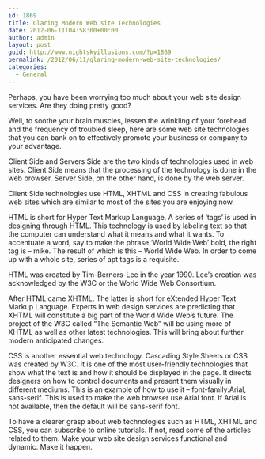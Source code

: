 ```yaml
---
id: 1869
title: Glaring Modern Web site Technologies
date: 2012-06-11T04:58:00+00:00
author: admin
layout: post
guid: http://www.nightskyillusions.com/?p=1869
permalink: /2012/06/11/glaring-modern-web-site-technologies/
categories:
  - General
---
```

Perhaps, you have been worrying too much about your web site design services. Are they doing pretty good?

Well, to soothe your brain muscles, lessen the wrinkling of your forehead and the frequency of troubled sleep, here are some web site technologies that you can bank on to effectively promote your business or company to your advantage.

Client Side and Servers Side are the two kinds of technologies used in web sites. Client Side means that the processing of the technology is done in the web browser. Server Side, on the other hand, is done by the web server.

Client Side technologies use HTML, XHTML and CSS in creating fabulous web sites which are similar to most of the sites you are enjoying now.
  
HTML is short for Hyper Text Markup Language. A series of ‘tags’ is used in designing through HTML. This technology is used by labeling text so that the computer can understand what it means and what it wants. To accentuate a word, say to make the phrase ‘World Wide Web’ bold, the right tag is &#8211; mike. The result of which is this &#8211; World Wide Web. In order to come up with a whole site, series of apt tags is a requisite.

HTML was created by Tim-Berners-Lee in the year 1990. Lee’s creation was acknowledged by the W3C or the World Wide Web Consortium.
  
After HTML came XHTML. The latter is short for eXtended Hyper Text Markup Language. Experts in web design services are predicting that XHTML will constitute a big part of the World Wide Web’s future. The project of the W3C called “The Semantic Web” will be using more of XHTML as well as other latest technologies. This will bring about further modern anticipated changes.

CSS is another essential web technology. Cascading Style Sheets or CSS was created by W3C. It is one of the most user-friendly technologies that show what the text is and how it should be displayed in the page. It directs designers on how to control documents and present them visually in different mediums. This is an example of how to use it &#8211; font-family:Arial, sans-serif. This is used to make the web browser use Arial font. If Arial is not available, then the default will be sans-serif font.

To have a clearer grasp about web technologies such as HTML, XHTML and CSS, you can subscribe to online tutorials. If not, read some of the articles related to them. Make your web site design services functional and dynamic. Make it happen.